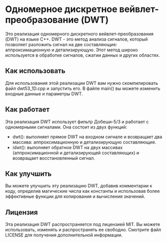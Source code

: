 # Одномерное дискретное вейвлет-преобразование (DWT)

Это реализация одномерного дискретного вейвлет-преобразования (DWT) на языке C++. DWT - это метод анализа сигналов, который позволяет разложить сигнал на две составляющие: аппроксимационную и детализирующую. Этот метод широко используется в обработке сигналов, сжатии данных и других областях.

## Как использовать

Для использования этой реализации DWT вам нужно скомпилировать файл dwt53_1D.cpp и запустить его. В файле main() вы можете изменить входные данные и параметры DWT.

## Как работает

Эта реализация DWT использует фильтр Добеши-5/3 и работает с одномерными сигналами. Она состоит из двух функций:

- dwt(): выполняет прямое DWT на входном сигнале и возвращает два массива: аппроксимационную и детализирующую составляющие.
- idwt(): выполняет обратное DWT на двух массивах (аппроксимационной и детализирующей составляющих) и возвращает восстановленный сигнал.

## Как улучшить

Вы можете улучшить эту реализацию DWT, добавив комментарии к коду, определив магические числа как константы и использовав более эффективные функции для копирования и вычисления значений.

## Лицензия

Эта реализация DWT распространяется под лицензией MIT. Вы можете использовать, изменять и распространять ее свободно. Смотрите файл LICENSE для получения дополнительной информации.
